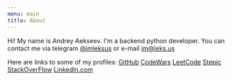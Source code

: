 ```yaml
---
menu: main
title: About
---
```

Hi! My name is Andrey Aekseev. I'm a backend python developer. You can contact me via telegram [@imleksus](https://t.me/imleksus) or e-mail im@leks.us 

Here are links to some of my profiles:
[GitHub](https://github.com/leksuss/)
[CodeWars](https://www.codewars.com/users/leksuss)
[LeetCode](https://leetcode.com/leksuss/)
[Stepic](https://stepik.org/users/120718120)
[StackOverFlow](https://stackoverflow.com/users/5605510/andrey)
[LinkedIn.com](https://www.linkedin.com/in/leksus/)
